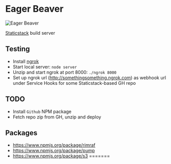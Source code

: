 Eager Beaver
============

![Eager Beaver](https://dl.dropboxusercontent.com/u/41921564/eagerbeaver.png)

[Staticstack](https://github.knowit.no/kyber/staticstack) build server

Testing
-------

 - Install [ngrok](https://ngrok.com/download)
 - Start local server: `node server`
 - Unzip and start ngrok at port 8000: `./ngrok 8000`
 - Set up ngrok url (http://somethingsomething.ngrok.com) as webhook url under Service Hooks for some Staticstack-based GH repo

TODO
----

 - Install `Github` NPM package
 - Fetch repo zip from GH, unzip and deploy

Packages
--------

- https://www.npmjs.org/package/rimraf
- https://www.npmjs.org/package/pump
- https://www.npmjs.org/package/s3
=======
